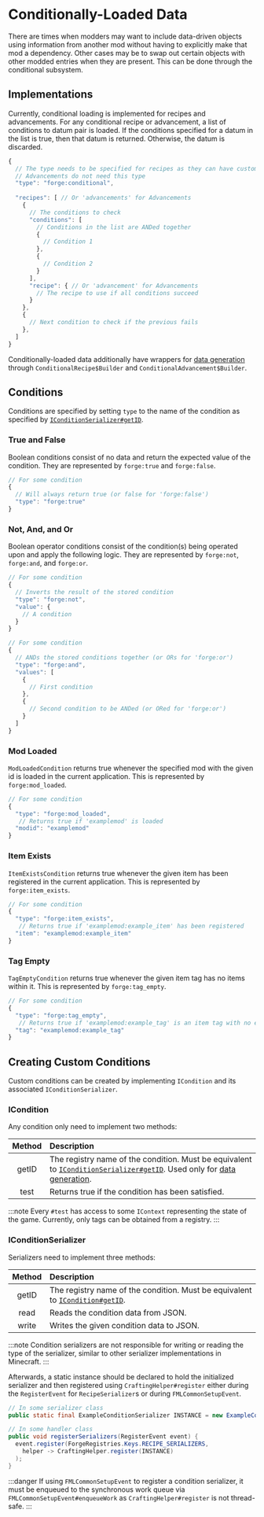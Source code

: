 Conditionally-Loaded Data
=========================

There are times when modders may want to include data-driven objects using information from another mod without having to explicitly make that mod a dependency. Other cases may be to swap out certain objects with other modded entries when they are present. This can be done through the conditional subsystem.

Implementations
---------------

Currently, conditional loading is implemented for recipes and advancements. For any conditional recipe or advancement, a list of conditions to datum pair is loaded. If the conditions specified for a datum in the list is true, then that datum is returned. Otherwise, the datum is discarded.

```js
{
  // The type needs to be specified for recipes as they can have custom serializers
  // Advancements do not need this type
  "type": "forge:conditional",
  
  "recipes": [ // Or 'advancements' for Advancements
    {
      // The conditions to check
      "conditions": [
        // Conditions in the list are ANDed together
        {
          // Condition 1
        },
        {
          // Condition 2
        }
      ],
      "recipe": { // Or 'advancement' for Advancements
        // The recipe to use if all conditions succeed
      }
    },
    {
      // Next condition to check if the previous fails
    },
  ]
}
```

Conditionally-loaded data additionally have wrappers for [data generation][datagen] through `ConditionalRecipe$Builder` and `ConditionalAdvancement$Builder`.

Conditions
----------

Conditions are specified by setting `type` to the name of the condition as specified by [`IConditionSerializer#getID`][serializer].

### True and False

Boolean conditions consist of no data and return the expected value of the condition. They are represented by `forge:true` and `forge:false`.

```js
// For some condition
{
  // Will always return true (or false for 'forge:false')
  "type": "forge:true"
}
```

### Not, And, and Or

Boolean operator conditions consist of the condition(s) being operated upon and apply the following logic. They are represented by `forge:not`, `forge:and`, and `forge:or`.


```js
// For some condition
{
  // Inverts the result of the stored condition
  "type": "forge:not",
  "value": {
    // A condition
  }
}
```

```js
// For some condition
{
  // ANDs the stored conditions together (or ORs for 'forge:or')
  "type": "forge:and",
  "values": [
    {
      // First condition
    },
    {
      // Second condition to be ANDed (or ORed for 'forge:or')
    }
  ]
}
```

### Mod Loaded

`ModLoadedCondition` returns true whenever the specified mod with the given id is loaded in the current application. This is represented by `forge:mod_loaded`.

```js
// For some condition
{
  "type": "forge:mod_loaded",
   // Returns true if 'examplemod' is loaded
  "modid": "examplemod"
}
```

### Item Exists

`ItemExistsCondition` returns true whenever the given item has been registered in the current application. This is represented by `forge:item_exists`.

```js
// For some condition
{
  "type": "forge:item_exists",
   // Returns true if 'examplemod:example_item' has been registered
  "item": "examplemod:example_item"
}
```

### Tag Empty

`TagEmptyCondition` returns true whenever the given item tag has no items within it. This is represented by `forge:tag_empty`.

```js
// For some condition
{
  "type": "forge:tag_empty",
   // Returns true if 'examplemod:example_tag' is an item tag with no entries
  "tag": "examplemod:example_tag"
}
```

Creating Custom Conditions
--------------------------

Custom conditions can be created by implementing `ICondition` and its associated `IConditionSerializer`.

### ICondition

Any condition only need to implement two methods:

Method | Description
:---:  | :---
getID  | The registry name of the condition. Must be equivalent to [`IConditionSerializer#getID`][serializer]. Used only for [data generation][datagen].
test   | Returns true if the condition has been satisfied.

:::note
Every `#test` has access to some `IContext` representing the state of the game. Currently, only tags can be obtained from a registry.
:::

### IConditionSerializer

Serializers need to implement three methods:

Method | Description
:---:  | :---
getID  | The registry name of the condition. Must be equivalent to [`ICondition#getID`][condition].
read   | Reads the condition data from JSON.
write  | Writes the given condition data to JSON.

:::note
Condition serializers are not responsible for writing or reading the type of the serializer, similar to other serializer implementations in Minecraft.
:::

Afterwards, a static instance should be declared to hold the initialized serializer and then registered using `CraftingHelper#register` either during the `RegisterEvent` for `RecipeSerializer`s or during `FMLCommonSetupEvent`.

```java
// In some serializer class
public static final ExampleConditionSerializer INSTANCE = new ExampleConditionSerializer();

// In some handler class
public void registerSerializers(RegisterEvent event) {
  event.register(ForgeRegistries.Keys.RECIPE_SERIALIZERS,
    helper -> CraftingHelper.register(INSTANCE)
  );
}
```

:::danger
If using `FMLCommonSetupEvent` to register a condition serializer, it must be enqueued to the synchronous work queue via `FMLCommonSetupEvent#enqueueWork` as `CraftingHelper#register` is not thread-safe.
:::

[datagen]: ../../datagen/server/recipes.md
[serializer]: #iconditionserializer
[condition]: #icondition

